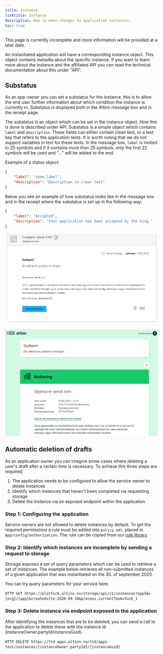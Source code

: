 ```yaml
---
title: Instance
linktitle: Instance
description: How to make changes to application instances.
toc: true
---
```


This page is currently incomplete and more information will be provided at a later date.

An instantiated application will have a corresponding instance object. This object contains metadta about the specific instance.
If you want to learn more about the instance and the affiliated API you can read the technical documentation about this under "API".


## Substatus

As an app-owner you can set a substatus for the instance, this is to allow the end user further information about which condition the instance is currently in.
Substatus is displayed both in the Altinn message box and in the receipt page. 

The substatus is an object which can be set in the instance object. How this is done is described under API. 
Substatus is a simple object which contains `label` and `description`. These fields can either contain clean text, or a text key that refers to the application
texts. It is worth noting that we do not support variables in text for these texts. 
In the message box, `label` is limited to 25 symbols and if it contains more than 25 symbols, only the first 22 symbols will be used and "..." will be added to the end.

Example of a status object:
```json
{
    "label": "some.label",
    "description": "Description in clear text"
}
```

Below you see an example of how substatus looks like in the message box and in the receipt where the substatus is set up in the following way:
```json
{
    "label": "Accepted",
    "description": "Your application has been accepted by the king."
}
```

![Substatus in message box](meldingsboks.png "Substatus i meldingsboks")

![Substatus in receipt](app.png "Substatus i kvitteringen")

## Automatic deletion of drafts

As an application owner you can imagine some cases where deleting a user's draft after a certain time is necessary. 
To achieve this three steps are required:

1. The application needs to be configured to allow the service owner to delete instances
2. Identify which instances that haven't been completed via requesting storage
3. Delete the instance via an exposed endpoint within the application 

### Step 1: Configuring the application

Service owners are not allowed to delete instances by default. 
To get the required permissions a rule must be added into `policy.xml`, placed in `App/config/authorization`.
The rule can be copied from our [rule library](../autorisasjon/regelbibliotek/#org-can-delete-an-instance-of-orgapp-in-any-task-or-event).

### Step 2: Identify which instances are incomplete by sending a request to storage

Storage exposes a set of query parameters which can be used to retrieve a set of instances.
The example below retrieves all non-submitted instances of a given application that was instantiated on the 30. of september 2020.

You can try query parameters for your service here.

`HTTP GET https://platform.altinn.no/storage/api/v1/instances?appId={org}/{app}&created=lte:2020-09-30&process.currentTask=Task_1`

### Step 3: Delete instance via endpoint exposed in the application

After identifying the instances that are to be deleted, you can send a call to the application to delete these with the instance id (instanceOwner.partyId/instanceGuid).

`HTTP DELETE https://ttd.apps.altinn.no/ttd/apps-test/instances/{instanceOwner.partyId}/{instanceGuid}`
